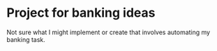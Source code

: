 # Project for banking ideas
Not sure what I might implement or create that involves automating my banking task.
